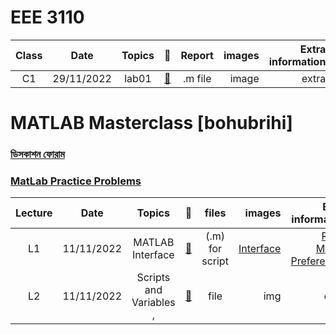 # **EEE 3110** 
|Class|Date|Topics|:link:|Report|images|Extra information|
|:-----:|:------:|:-----:|:-----:|:-----:|-----:|-----:|
|C1|29/11/2022| lab01 |[:notebook_with_decorative_cover:](https://www.protectedtext.com/matlab)|.m file|image|extra|



# **MATLAB Masterclass [bohubrihi]** 
### [ডিসকাশন ফোরাম](https://bohubrihi.com/forums/matlab-masterclass/)
### [MatLab Practice Problems](https://ww2.mathworks.cn/matlabcentral/cody/)
|Lecture|Date|Topics|:link:|files|images|Extra information|
|:-----:|:------:|:-----:|:-----:|:-----:|-----:|-----:|
|L1|11/11/2022| MATLAB Interface |[:notebook_with_decorative_cover:](https://www.protectedtext.com/matlab)|(.m) for script|[Interface](https://user-images.githubusercontent.com/64752426/201317080-2a990dab-fe81-47ff-9317-01f7623e3230.png)|[Reset Matlab Preferences](https://youtu.be/ZTVcSoAvtJc)|
|L2|11/11/2022|Scripts and Variables ,  |[:notebook_with_decorative_cover:](https://www.protectedtext.com/matlab)|file|img|extra|